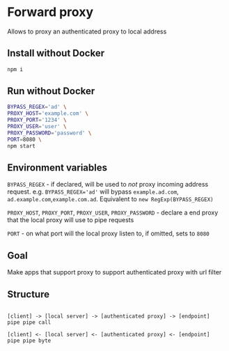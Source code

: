 # Forward proxy

Allows to proxy an authenticated proxy to local address

## Install without Docker

```bash
npm i
```

## Run without Docker

```bash
BYPASS_REGEX='ad' \
PROXY_HOST='example.com' \
PROXY_PORT='1234' \
PROXY_USER='user' \
PROXY_PASSWORD='password' \
PORT=8080 \
npm start
```

## Environment variables

`BYPASS_REGEX` - if declared, will be used to _not_ proxy incoming address request. e.g. `BYPASS_REGEX='ad'` will bypass `example.ad.com`, `ad.example.com`,`example.com.ad`. Equivalent to `new RegExp(BYPASS_REGEX)`

`PROXY_HOST`, `PROXY_PORT`, `PROXY_USER`, `PROXY_PASSWORD` - declare a end proxy that the local proxy will use to pipe requests

`PORT` - on what port will the local proxy listen to, if omitted, sets to `8080`

## Goal

Make apps that support proxy to support authenticated proxy with url filter

## Structure

```

[client] -> [local server] -> [authenticated proxy] -> [endpoint]
pipe pipe call

[client] <- [local server] <- [authenticated proxy] <- [endpoint]
pipe pipe byte

```
